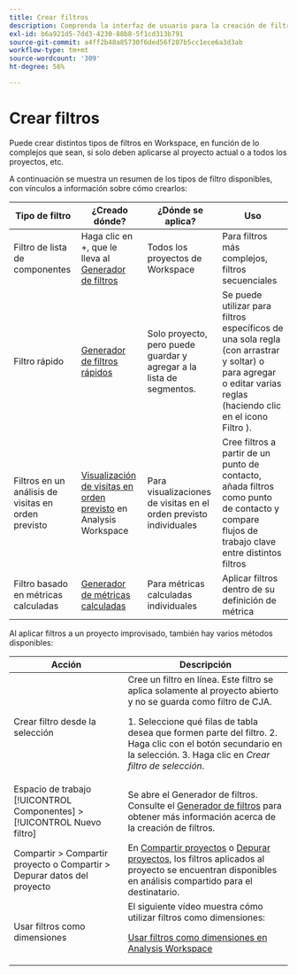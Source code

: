 ```yaml
---
title: Crear filtros
description: Comprenda la interfaz de usuario para la creación de filtros.
exl-id: b6a921d5-7dd3-4230-88b8-5f1cd313b791
source-git-commit: a4ff2b48a85730f6ded56f207b5cc1ece6a3d3ab
workflow-type: tm+mt
source-wordcount: '309'
ht-degree: 56%

---
```


# Crear filtros

Puede crear distintos tipos de filtros en Workspace, en función de lo complejos que sean, si solo deben aplicarse al proyecto actual o a todos los proyectos, etc.

A continuación se muestra un resumen de los tipos de filtro disponibles, con vínculos a información sobre cómo crearlos:

| Tipo de filtro | ¿Creado dónde? | ¿Dónde se aplica? | Uso |
| --- | --- | --- | --- |
| Filtro de lista de componentes | Haga clic en +, que le lleva al [Generador de filtros](/help/components/filters/filter-builder.md) | Todos los proyectos de Workspace | Para filtros más complejos, filtros secuenciales |
| Filtro rápido | [Generador de filtros rápidos](/help/components/filters/quick-filters.md) | Solo proyecto, pero puede guardar y agregar a la lista de segmentos. | Se puede utilizar para filtros específicos de una sola regla (con arrastrar y soltar) o para agregar o editar varias reglas (haciendo clic en el icono Filtro ). |
| Filtros en un análisis de visitas en orden previsto | [Visualización de visitas en orden previsto](/help/analysis-workspace/visualizations/fallout/compare-segments-fallout.md) en Analysis Workspace | Para visualizaciones de visitas en el orden previsto individuales | Cree filtros a partir de un punto de contacto, añada filtros como punto de contacto y compare flujos de trabajo clave entre distintos filtros |
| Filtro basado en métricas calculadas | [Generador de métricas calculadas](/help/components/calc-metrics/cm-workflow/metrics-with-segments.md) | Para métricas calculadas individuales | Aplicar filtros dentro de su definición de métrica |

Al aplicar filtros a un proyecto improvisado, también hay varios métodos disponibles:

| Acción | Descripción |
| --- | --- |
| Crear filtro desde la selección | Cree un filtro en línea. Este filtro se aplica solamente al proyecto abierto y no se guarda como filtro de CJA.<p> 1. Seleccione qué filas de tabla desea que formen parte del filtro.  2. Haga clic con el botón secundario en la selección.  3. Haga clic en *Crear filtro de selección*. |
| Espacio de trabajo [!UICONTROL Componentes] > [!UICONTROL Nuevo filtro] | Se abre el Generador de filtros. Consulte el [Generador de filtros](/help/components/filters/filter-builder.md) para obtener más información acerca de la creación de filtros. |
| Compartir > Compartir proyecto o Compartir > Depurar datos del proyecto | En [Compartir proyectos](/help/analysis-workspace/curate-share/share-projects.md) o [Depurar proyectos](/help/analysis-workspace/curate-share/curate.md), los filtros aplicados al proyecto se encuentran disponibles en análisis compartido para el destinatario. |
| Usar filtros como dimensiones | El siguiente vídeo muestra cómo utilizar filtros como dimensiones:  <p>[Usar filtros como dimensiones en Analysis Workspace](https://experienceleague.adobe.com/docs/customer-journey-analytics-learn/tutorials/components/filters/use-filters-as-dimensions.html)</p> |
